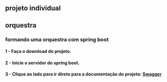 ## projeto individual 
## orquestra

### formando uma orquestra com spring boot

#### 1 - Faça o download do projeto.
#### 2 - Inicie o servidor do spring boot.
#### 3 - Clique ao lado para ir direto para a documentação do projeto: [Swagger](http://localhost:8080/swagger-ui.html#/)
